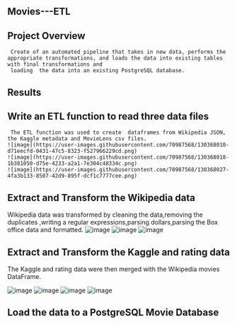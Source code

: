 ## Movies---ETL
##  Project Overview
     Create of an automated pipeline that takes in new data, performs the appropriate transformations, and loads the data into existing tables with final transformations and 
     loading  the data into an existing PostgreSQL database.
## Results
## Write an ETL function to read three data files 
     The ETL function was used to create  dataframes from Wikipedia JSON, the Kaggle metadata and MovieLens csv files.
    ![image](https://user-images.githubusercontent.com/70987568/130368010-d71eecfd-0431-47c5-8323-f527966229cd.png)
    ![image](https://user-images.githubusercontent.com/70987568/130368018-1b381050-d75e-4233-a2a1-7e304c48334c.png)
    ![image](https://user-images.githubusercontent.com/70987568/130368027-4fa3b133-8507-42d9-895f-dcf1c7777cee.png)


## Extract and Transform the Wikipedia data
  Wikipedia data was transformed by cleaning the data,removing the duplicates ,writing a regular expressions,parsing dollars,parsing the Box office data and formatted.
  ![image](https://user-images.githubusercontent.com/70987568/130368053-1c682fc3-acb4-4532-99b4-c66911ceba68.png)
  ![image](https://user-images.githubusercontent.com/70987568/130368065-c9b0354b-8d95-469c-a074-91337df2b76e.png)
  ![image](https://user-images.githubusercontent.com/70987568/130368076-e3e11a80-02fb-4b39-83d5-e8867c8d3461.png)



## Extract and Transform the Kaggle and rating data
   The Kaggle and rating data were then merged with the Wikipedia movies DataFrame.

![image](https://user-images.githubusercontent.com/70987568/130362348-42059375-5fab-4f10-b07c-f2f0c2e20cf4.png)
![image](https://user-images.githubusercontent.com/70987568/130362358-826b848e-93e2-40f2-9528-07dced668540.png)
![image](https://user-images.githubusercontent.com/70987568/130362371-2f2f135d-6f30-4c2e-9a7d-38e0664221f2.png)
![image](https://user-images.githubusercontent.com/70987568/130362481-c8b65c00-0dee-4611-96de-07ccf5077a3e.png)

## Load the data to a PostgreSQL Movie Database

